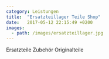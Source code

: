 ```yaml
---
category: Leistungen
title:  "Ersatzteillager Teile Shop"
date:   2017-05-12 22:15:49 +0200
images:
  - path: /images/ersatzteillager.jpg
---
```


Ersatzteile Zubehör Originalteile
